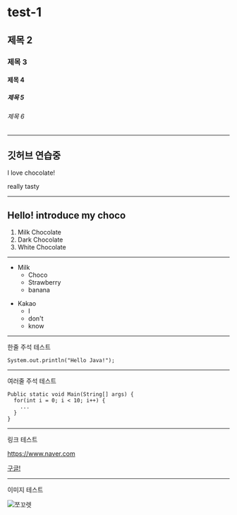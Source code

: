 # test-1
## 제목 2
### 제목 3
#### 제목 4
##### 제목 5
###### 제목 6
***
깃허브 연습중
---
I love
chocolate!

really tasty

---

Hello! introduce my choco
---
1. Milk Chocolate
2. Dark Chocolate
3. White Chocolate

---
- Milk
  + Choco
  + Strawberry
  + banana
 
+ Kakao
  * I
  * don't
  * know

---
한줄 주석 테스트

`System.out.println("Hello Java!");`

---
여러줄 주석 테스트
```
Public static void Main(String[] args) {
  for(int i = 0; i < 10; i++) {
    ...
  }
}
```

---
링크 테스트

<https://www.naver.com>

[구글!](https://www.google.com "와! 구글! 아시는구나!")

---
이미지 테스트

![쪼꼬렛](./choco2.png)
